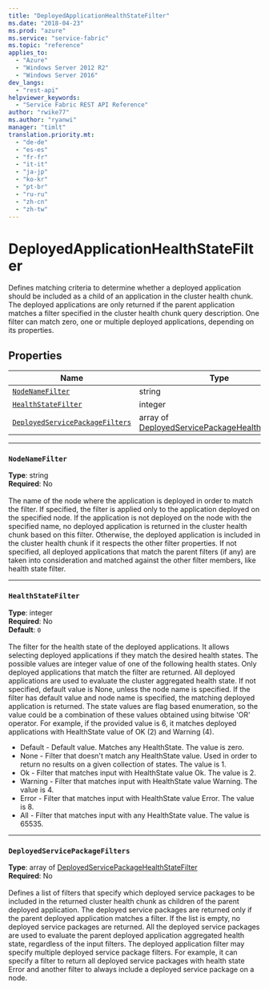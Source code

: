 ```yaml
---
title: "DeployedApplicationHealthStateFilter"
ms.date: "2018-04-23"
ms.prod: "azure"
ms.service: "service-fabric"
ms.topic: "reference"
applies_to: 
  - "Azure"
  - "Windows Server 2012 R2"
  - "Windows Server 2016"
dev_langs: 
  - "rest-api"
helpviewer_keywords: 
  - "Service Fabric REST API Reference"
author: "rwike77"
ms.author: "ryanwi"
manager: "timlt"
translation.priority.mt: 
  - "de-de"
  - "es-es"
  - "fr-fr"
  - "it-it"
  - "ja-jp"
  - "ko-kr"
  - "pt-br"
  - "ru-ru"
  - "zh-cn"
  - "zh-tw"
---
```

# DeployedApplicationHealthStateFilter

Defines matching criteria to determine whether a deployed application should be included as a child of an application in the cluster health chunk.
The deployed applications are only returned if the parent application matches a filter specified in the cluster health chunk query description.
One filter can match zero, one or multiple deployed applications, depending on its properties.


## Properties

| Name | Type | Required |
| --- | --- | --- |
| [`NodeNameFilter`](#nodenamefilter) | string | No |
| [`HealthStateFilter`](#healthstatefilter) | integer | No |
| [`DeployedServicePackageFilters`](#deployedservicepackagefilters) | array of [DeployedServicePackageHealthStateFilter](sfclient-model-deployedservicepackagehealthstatefilter.md) | No |

____
### `NodeNameFilter`
__Type__: string <br/>
__Required__: No<br/>
<br/>
The name of the node where the application is deployed in order to match the filter.
If specified, the filter is applied only to the application deployed on the specified node.
If the application is not deployed on the node with the specified name, no deployed application is returned in the cluster health chunk based on this filter.
Otherwise, the deployed application is included in the cluster health chunk if it respects the other filter properties.
If not specified, all deployed applications that match the parent filters (if any) are taken into consideration and matched against the other filter members, like health state filter.


____
### `HealthStateFilter`
__Type__: integer <br/>
__Required__: No<br/>
__Default__: `0` <br/>
<br/>
The filter for the health state of the deployed applications. It allows selecting deployed applications if they match the desired health states.
The possible values are integer value of one of the following health states. Only deployed applications that match the filter are returned. All deployed applications are used to evaluate the cluster aggregated health state.
If not specified, default value is None, unless the node name is specified. If the filter has default value and node name is specified, the matching deployed application is returned.
The state values are flag based enumeration, so the value could be a combination of these values obtained using bitwise 'OR' operator.
For example, if the provided value is 6, it matches deployed applications with HealthState value of OK (2) and Warning (4).

- Default - Default value. Matches any HealthState. The value is zero.
- None - Filter that doesn't match any HealthState value. Used in order to return no results on a given collection of states. The value is 1.
- Ok - Filter that matches input with HealthState value Ok. The value is 2.
- Warning - Filter that matches input with HealthState value Warning. The value is 4.
- Error - Filter that matches input with HealthState value Error. The value is 8.
- All - Filter that matches input with any HealthState value. The value is 65535.


____
### `DeployedServicePackageFilters`
__Type__: array of [DeployedServicePackageHealthStateFilter](sfclient-model-deployedservicepackagehealthstatefilter.md) <br/>
__Required__: No<br/>
<br/>
Defines a list of filters that specify which deployed service packages to be included in the returned cluster health chunk as children of the parent deployed application. The deployed service packages are returned only if the parent deployed application matches a filter.
If the list is empty, no deployed service packages are returned. All the deployed service packages are used to evaluate the parent deployed application aggregated health state, regardless of the input filters.
The deployed application filter may specify multiple deployed service package filters.
For example, it can specify a filter to return all deployed service packages with health state Error and another filter to always include a deployed service package on a node.

